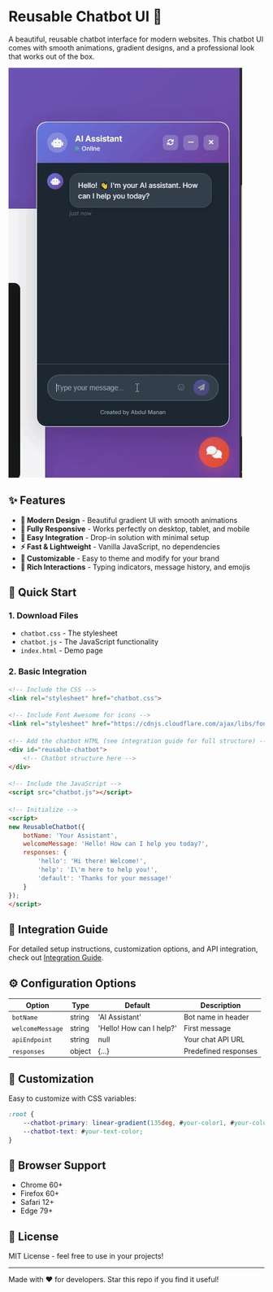 # Reusable Chatbot UI 🚀

A beautiful, reusable chatbot interface for modern websites. This chatbot UI comes with smooth animations, gradient designs, and a professional look that works out of the box.

![Chatbot UI Demo](Chatbot_ui.gif)

## ✨ Features

- **🎨 Modern Design** - Beautiful gradient UI with smooth animations
- **📱 Fully Responsive** - Works perfectly on desktop, tablet, and mobile
- **🔧 Easy Integration** - Drop-in solution with minimal setup
- **⚡ Fast & Lightweight** - Vanilla JavaScript, no dependencies
- **🎯 Customizable** - Easy to theme and modify for your brand
- **💬 Rich Interactions** - Typing indicators, message history, and emojis

## 🚀 Quick Start

### 1. Download Files
- `chatbot.css` - The stylesheet
- `chatbot.js` - The JavaScript functionality
- `index.html` - Demo page

### 2. Basic Integration

```html
<!-- Include the CSS -->
<link rel="stylesheet" href="chatbot.css">

<!-- Include Font Awesome for icons -->
<link rel="stylesheet" href="https://cdnjs.cloudflare.com/ajax/libs/font-awesome/6.4.0/css/all.min.css">

<!-- Add the chatbot HTML (see integration guide for full structure) -->
<div id="reusable-chatbot">
    <!-- Chatbot structure here -->
</div>

<!-- Include the JavaScript -->
<script src="chatbot.js"></script>

<!-- Initialize -->
<script>
new ReusableChatbot({
    botName: 'Your Assistant',
    welcomeMessage: 'Hello! How can I help you today?',
    responses: {
        'hello': 'Hi there! Welcome!',
        'help': 'I\'m here to help you!',
        'default': 'Thanks for your message!'
    }
});
</script>
```

## 📖 Integration Guide

For detailed setup instructions, customization options, and API integration, check out [Integration Guide](integration-guide.html).

## ⚙️ Configuration Options

| Option | Type | Default | Description |
|--------|------|---------|-------------|
| `botName` | string | 'AI Assistant' | Bot name in header |
| `welcomeMessage` | string | 'Hello! How can I help?' | First message |
| `apiEndpoint` | string | null | Your chat API URL |
| `responses` | object | {...} | Predefined responses |

## 🎨 Customization

Easy to customize with CSS variables:

```css
:root {
    --chatbot-primary: linear-gradient(135deg, #your-color1, #your-color2);
    --chatbot-text: #your-text-color;
}
```

## 📱 Browser Support

- Chrome 60+
- Firefox 60+
- Safari 12+
- Edge 79+

## 📄 License

MIT License - feel free to use in your projects!

---


Made with ❤️ for developers. Star this repo if you find it useful!
